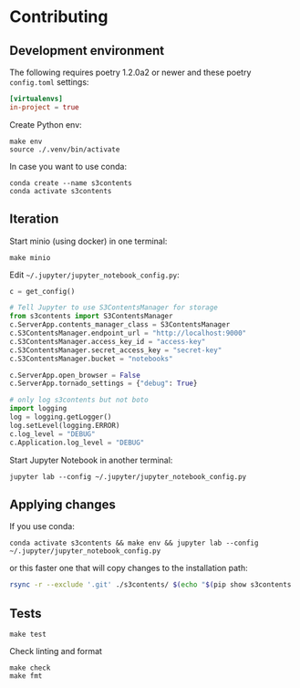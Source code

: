 # Contributing

## Development environment

The following requires poetry 1.2.0a2 or newer and these poetry `config.toml`
settings:

```toml
[virtualenvs]
in-project = true
```

Create Python env:

```shell
make env
source ./.venv/bin/activate
```

In case you want to use conda:

```shell
conda create --name s3contents
conda activate s3contents
```

## Iteration

Start minio (using docker) in one terminal:

```shell
make minio
```

Edit `~/.jupyter/jupyter_notebook_config.py`:

```python
c = get_config()

# Tell Jupyter to use S3ContentsManager for storage
from s3contents import S3ContentsManager
c.ServerApp.contents_manager_class = S3ContentsManager
c.S3ContentsManager.endpoint_url = "http://localhost:9000"
c.S3ContentsManager.access_key_id = "access-key"
c.S3ContentsManager.secret_access_key = "secret-key"
c.S3ContentsManager.bucket = "notebooks"

c.ServerApp.open_browser = False
c.ServerApp.tornado_settings = {"debug": True}

# only log s3contents but not boto
import logging
log = logging.getLogger()
log.setLevel(logging.ERROR)
c.log_level = "DEBUG"
c.Application.log_level = "DEBUG"
```

Start Jupyter Notebook in another terminal:

```shell
jupyter lab --config ~/.jupyter/jupyter_notebook_config.py
```

## Applying changes

If you use conda:

```shell
conda activate s3contents && make env && jupyter lab --config ~/.jupyter/jupyter_notebook_config.py
```

or this faster one that will copy changes to the installation path:

```bash
rsync -r --exclude '.git' ./s3contents/ $(echo "$(pip show s3contents | grep Location: | cut -d' ' -f2)/s3contents/") && jupyter lab  --config ~/.jupyter/jupyter_notebook_config.py

```

## Tests

```shell
make test
```

Check linting and format

```shell
make check
make fmt
```

